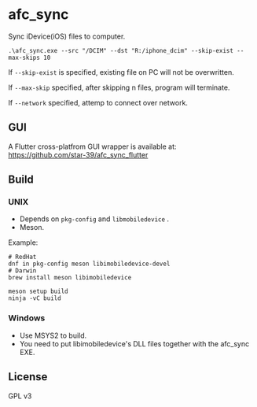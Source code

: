 # afc_sync

Sync iDevice(iOS) files to computer.

```
.\afc_sync.exe --src "/DCIM" --dst "R:/iphone_dcim" --skip-exist --max-skips 10
```

If `--skip-exist` is specified, existing file on PC will not be overwritten.

If `--max-skip` specified, after skipping n files, program will terminate.

If `--network` specified, attemp to connect over network.

## GUI
A Flutter cross-platfrom GUI wrapper is available at: https://github.com/star-39/afc_sync_flutter

## Build
### UNIX
* Depends on `pkg-config` and `libmobiledevice` .
* Meson.

Example:
```
# RedHat
dnf in pkg-config meson libimobiledevice-devel
# Darwin
brew install meson libimobiledevice

meson setup build
ninja -vC build
```

### Windows
* Use MSYS2 to build.
* You need to put libimobiledevice's DLL files together with the afc_sync EXE.


## License
GPL v3
